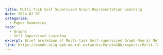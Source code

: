 ```yaml
---
title: Multi-Task Self Supervised Graph Representation Learning
date: 2024-02-07
categories:
  - Paper Summaries
tags:
  - Graphs
  - Self Supervised Learning
excerpt: Brief breakdown of Multi-task Self-supervised Graph Neural Network Enable Stronger Task Generalization [ICLR 2023] by Mingxuan Ju, Tong Zhao, Qianlong Wen, Wenhao Yu, Neil Shah, Yanfang Ye and Chuxu Zhang
link: https://wandb.ai/graph-neural-networks/ParetoGNN/reports/Multi-Task-Self-Supervised-Graph-Representation-Learning--Vmlldzo2NzM1MzQw
---
```


